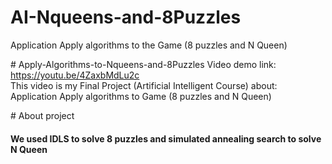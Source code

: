 # AI-Nqueens-and-8Puzzles

Application Apply algorithms to the Game (8 puzzles and N Queen)

﻿# Apply-Algorithms-to-Nqueens-and-8Puzzles
Video demo link: https://youtu.be/4ZaxbMdLu2c
<br>This video is my Final Project (Artificial Intelligent Course) about: Application Apply algorithms to Game (8 puzzles and N Queen) <br>

﻿# About project
 <h4>We used IDLS to solve 8 puzzles and simulated annealing search to solve N Queen</h4>

